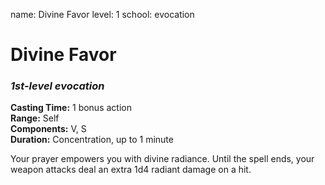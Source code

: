 name: Divine Favor
level: 1
school: evocation

# Divine Favor 
### _1st-level evocation_ 

**Casting Time:** 1 bonus action    
**Range:** Self    
**Components:** V, S    
**Duration:** Concentration, up to 1 minute 

Your prayer empowers you with divine radiance. Until the spell ends, your weapon attacks deal an extra 1d4 radiant damage on a hit. 
